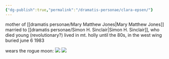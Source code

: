 ```yaml
---
{"dg-publish":true,"permalink":"/dramatis-personae/clara-epsen/"}
---
```


mother of [[dramatis personae/Mary Matthew Jones\|Mary Matthew Jones]]
married to [[dramatis personae/Simon H. Sinclair\|Simon H. Sinclair]], who died young (revolutionary?)
lived in mt. holly until the 80s, in the west wing
buried june 6 1983

wears the rogue moon:
![](https://i.imgur.com/Qi0IlTB.jpeg)
![](https://i.imgur.com/SH8LWbM.jpeg)
